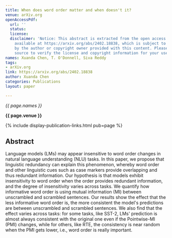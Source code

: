 ```yaml
---
title: When does word order matter and when doesn't it?
venue: arXiv.org
openAccessPdf:
  url: ''
  status:
  license:
  disclaimer: 'Notice: This abstract is extracted from the open access paper or abstract
    available at https://arxiv.org/abs/2402.18838, which is subject to the license
    by the author or copyright owner provided with this content. Please go to the
    source to verify the license and copyright information for your use.'
names: Xuanda Chen, T. O'Donnell, Siva Reddy
tags:
- arXiv.org
link: https://arxiv.org/abs/2402.18838
author: Xuanda Chen
categories: Publications
layout: paper

---
```


*{{ page.names }}*

**{{ page.venue }}**

{% include display-publication-links.html pub=page %}

## Abstract

Language models (LMs) may appear insensitive to word order changes in natural language understanding (NLU) tasks. In this paper, we propose that linguistic redundancy can explain this phenomenon, whereby word order and other linguistic cues such as case markers provide overlapping and thus redundant information. Our hypothesis is that models exhibit insensitivity to word order when the order provides redundant information, and the degree of insensitivity varies across tasks. We quantify how informative word order is using mutual information (MI) between unscrambled and scrambled sentences. Our results show the effect that the less informative word order is, the more consistent the model's predictions are between unscrambled and scrambled sentences. We also find that the effect varies across tasks: for some tasks, like SST-2, LMs' prediction is almost always consistent with the original one even if the Pointwise-MI (PMI) changes, while for others, like RTE, the consistency is near random when the PMI gets lower, i.e., word order is really important.